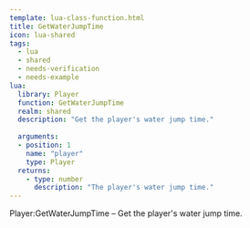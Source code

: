 ```yaml
---
template: lua-class-function.html
title: GetWaterJumpTime
icon: lua-shared
tags:
  - lua
  - shared
  - needs-verification
  - needs-example
lua:
  library: Player
  function: GetWaterJumpTime
  realm: shared
  description: "Get the player's water jump time."
  
  arguments:
  - position: 1
    name: "player"
    type: Player
  returns:
    - type: number
      description: "The player's water jump time."
---
```


<div class="lua__search__keywords">
Player:GetWaterJumpTime &#x2013; Get the player's water jump time.
</div>
